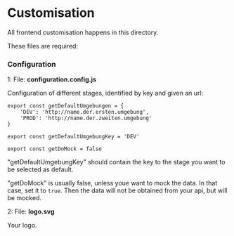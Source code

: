 # Customisation

All frontend customisation happens in this directory.

These files are required:

### Configuration

1: File: **configuration.config.js**

Configuration of different stages, identified by key and given an url:

```
export const getDefaultUmgebungen = {
    'DEV': 'http://name.der.ersten.umgebung',
    'PROD': 'http://name.der.zweiten.umgebung'
}

export const getDefaultUmgebungKey = 'DEV'

export const getDoMock = false
```

"getDefaultUmgebungKey" should contain the key to the stage you want to be selected as default.

"getDoMock" is usually false, unless youe want to mock the data. In that case, set it to ```true```. Then the data will 
not be obtained from your api, but will be mocked.

2: File: **logo.svg**

Your logo.
